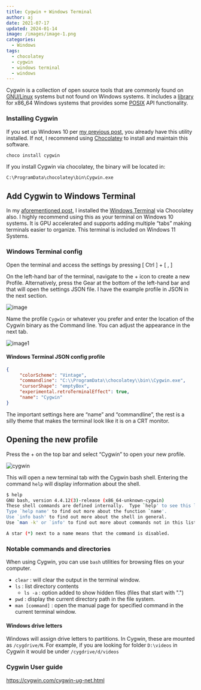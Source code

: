 ```yaml
---
title: Cygwin + Windows Terminal
author: aj
date: 2021-07-17
updated: 2024-01-14
image: /images/image-1.png
categories:
  - Windows
tags:
  - chocolatey
  - cygwin
  - windows terminal
  - windows
---
```

 

Cygwin is a collection of open source tools that are commonly found on [GNU/Linux][1] systems but not found on Windows systems. It includes a [library][2] for x86_64 Windows systems that provides some [POSIX][3] API functionality.

### Installing Cygwin

If you set up Windows 10 per [my previous post][6], you already have this utility installed. If not, I recommend using [Chocolatey][4] to install and maintain this software.

```powershell
choco install cygwin
```

If you install Cygwin via chocolatey, the binary will be located in:

`C:\ProgramData\chocolatey\bin\Cygwin.exe`

## Add Cygwin to Windows Terminal

In my [aforementioned post][6], I installed the [Windows Terminal][5] via Chocolatey also. I highly recommend using this as your terminal on Windows 10 systems. It is GPU accelerated and supports adding multiple &#8220;tabs&#8221; making terminals easier to organize. This terminal is included on Windows 11 Systems.

### Windows Terminal config

Open the terminal and access the settings by pressing [ Ctrl ] + [ , ]

On the left-hand bar of the terminal, navigate to the + icon to create a new Profile. Alternatively, press the Gear at the bottom of the left-hand bar and that will open the settings JSON file. I have the example profile in JSON in the next section.

![image](/images/image.png)

Name the profile `Cygwin` or whatever you prefer and enter the location of the Cygwin binary as the Command line. You can adjust the appearance in the next tab.

![image1](/images/image-1.png)

#### Windows Terminal JSON config profile

```json
{
     "colorScheme": "Vintage",
     "commandline": "C:\\ProgramData\\chocolatey\\bin\\Cygwin.exe",
     "cursorShape": "emptyBox",
     "experimental.retroTerminalEffect": true,
     "name": "Cygwin"
}
```

The important settings here are &#8220;name&#8221; and &#8220;commandline&#8221;, the rest is a silly theme that makes the terminal look like it is on a CRT monitor.

## Opening the new profile

Press the + on the top bar and select &#8220;Cygwin&#8221; to open your new profile.

![cygwin](/images/cygwin_tab-1.png)

This will open a new terminal tab with the Cygwin bash shell. Entering the command `help` will display information about the shell.

```bash
$ help
GNU bash, version 4.4.12(3)-release (x86_64-unknown-cygwin)
These shell commands are defined internally.  Type `help' to see this list.
Type `help name' to find out more about the function `name'.
Use `info bash' to find out more about the shell in general.
Use `man -k' or `info' to find out more about commands not in this list.

A star (*) next to a name means that the command is disabled.
```

### Notable commands and directories

When using Cygwin, you can use `bash` utilities for browsing files on your computer.

- `clear` : will clear the output in the terminal window.
- `ls` : list directory contents
  - `ls -a` : option added to show hidden files (files that start with ".")
- `pwd` : display the current directory path in the file system.
- `man [command]` : open the manual page for specified command in the current terminal window.

#### Windows drive letters

Windows will assign drive letters to partitions. In Cygwin, these are mounted as `/cygdrive/N`. For example, if you are looking for folder `D:\videos` in Cygwin it would be under `/cygdrive/d/videos`

### Cygwin User guide

https://cygwin.com/cygwin-ug-net.html


 [1]: https://www.getgnulinux.org/en/linux/
 [2]: https://docs.microsoft.com/en-us/troubleshoot/windows-client/deployment/dynamic-link-library
 [3]: https://en.wikipedia.org/wiki/POSIX
 [4]: https://chocolatey.org/install
 [5]: https://github.com/microsoft/terminal
 [6]: /posts/setting-up-windows/